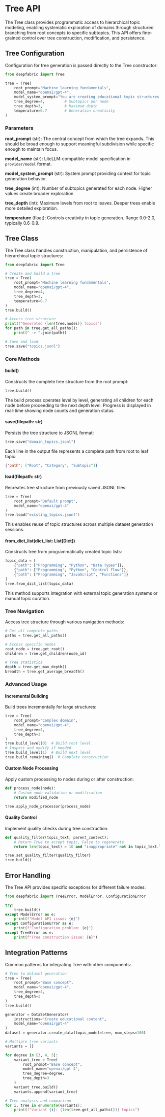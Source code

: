 # Tree API

The Tree class provides programmatic access to hierarchical topic modeling, enabling systematic exploration of domains through structured branching from root concepts to specific subtopics. This API offers fine-grained control over tree construction, modification, and persistence.

## Tree Configuration

Configuration for tree generation is passed directly to the Tree constructor:

```python
from deepfabric import Tree

tree = Tree(
    root_prompt="Machine learning fundamentals",
    model_name="openai/gpt-4",
    model_system_prompt="You are creating educational topic structures.",
    tree_degree=4,         # Subtopics per node
    tree_depth=3,          # Maximum depth
    temperature=0.7        # Generation creativity
)
```

### Parameters

**root_prompt** (str): The central concept from which the tree expands. This should be broad enough to support meaningful subdivision while specific enough to maintain focus.

**model_name** (str): LiteLLM-compatible model specification in `provider/model` format.

**model_system_prompt** (str): System prompt providing context for topic generation behavior.

**tree_degree** (int): Number of subtopics generated for each node. Higher values create broader exploration.

**tree_depth** (int): Maximum levels from root to leaves. Deeper trees enable more detailed exploration.

**temperature** (float): Controls creativity in topic generation. Range 0.0-2.0, typically 0.6-0.9.

## Tree Class

The Tree class handles construction, manipulation, and persistence of hierarchical topic structures:

```python
from deepfabric import Tree

# Create and build a tree
tree = Tree(
    root_prompt="Machine learning fundamentals",
    model_name="openai/gpt-4",
    tree_degree=4,
    tree_depth=3,
    temperature=0.7
)
tree.build()

# Access tree structure
print(f"Generated {len(tree.nodes)} topics")
for path in tree.get_all_paths():
    print(" -> ".join(path))

# Save and load
tree.save("topics.jsonl")
```

### Core Methods

#### build()

Constructs the complete tree structure from the root prompt:

```python
tree.build()
```

The build process operates level by level, generating all children for each node before proceeding to the next depth level. Progress is displayed in real-time showing node counts and generation status.

#### save(filepath: str)

Persists the tree structure to JSONL format:

```python
tree.save("domain_topics.jsonl")
```

Each line in the output file represents a complete path from root to leaf topic:

```json
{"path": ["Root", "Category", "Subtopic"]}
```

#### load(filepath: str)

Recreates tree structure from previously saved JSONL files:

```python
tree = Tree(
    root_prompt="Default prompt",
    model_name="openai/gpt-4"
)
tree.load("existing_topics.jsonl")
```

This enables reuse of topic structures across multiple dataset generation sessions.

#### from_dict_list(dict_list: List[Dict])

Constructs tree from programmatically created topic lists:

```python
topic_data = [
    {"path": ["Programming", "Python", "Data Types"]},
    {"path": ["Programming", "Python", "Control Flow"]},
    {"path": ["Programming", "JavaScript", "Functions"]}
]
tree.from_dict_list(topic_data)
```

This method supports integration with external topic generation systems or manual topic curation.

### Tree Navigation

Access tree structure through various navigation methods:

```python
# Get all complete paths
paths = tree.get_all_paths()

# Access specific nodes
root_node = tree.get_root()
children = tree.get_children(node_id)

# Tree statistics
depth = tree.get_max_depth()
breadth = tree.get_average_breadth()
```

### Advanced Usage

#### Incremental Building

Build trees incrementally for large structures:

```python
tree = Tree(
    root_prompt="Complex domain",
    model_name="openai/gpt-4",
    tree_degree=4,
    tree_depth=3
)
tree.build_level(0)  # Build root level
# Inspect and modify if needed
tree.build_level(1)  # Build next level
tree.build_remaining()  # Complete construction
```

#### Custom Node Processing

Apply custom processing to nodes during or after construction:

```python
def process_node(node):
    # Custom node validation or modification
    return modified_node

tree.apply_node_processor(process_node)
```

#### Quality Control

Implement quality checks during tree construction:

```python
def quality_filter(topic_text, parent_context):
    # Return True to accept topic, False to regenerate
    return len(topic_text) > 10 and "inappropriate" not in topic_text.lower()

tree.set_quality_filter(quality_filter)
tree.build()
```

## Error Handling

The Tree API provides specific exceptions for different failure modes:

```python
from deepfabric import TreeError, ModelError, ConfigurationError

try:
    tree.build()
except ModelError as e:
    print(f"Model API issue: {e}")
except ConfigurationError as e:
    print(f"Configuration problem: {e}")
except TreeError as e:
    print(f"Tree construction issue: {e}")
```

## Integration Patterns

Common patterns for integrating Tree with other components:

```python
# Tree to dataset generation
tree = Tree(
    root_prompt="Base concept",
    model_name="openai/gpt-4",
    tree_degree=4,
    tree_depth=3
)
tree.build()

generator = DataSetGenerator(
    instructions="Create educational content",
    model_name="openai/gpt-4"
)
dataset = generator.create_data(topic_model=tree, num_steps=100)

# Multiple tree variants
variants = []

for degree in [3, 4, 5]:
    variant_tree = Tree(
        root_prompt="Base concept",
        model_name="openai/gpt-4",
        tree_degree=degree,
        tree_depth=3
    )
    variant_tree.build()
    variants.append(variant_tree)

# Tree analysis and comparison
for i, tree in enumerate(variants):
    print(f"Variant {i}: {len(tree.get_all_paths())} topics")
```